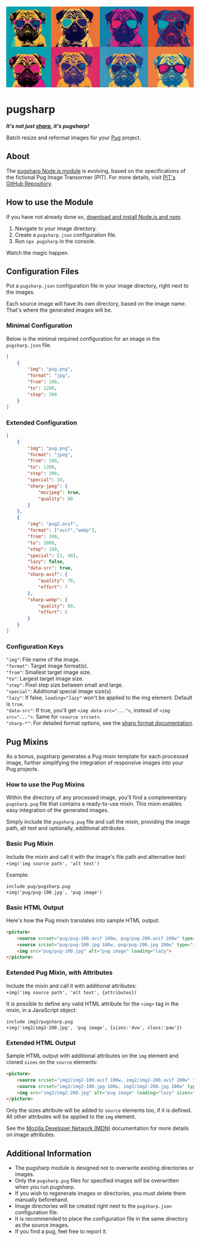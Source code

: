 ![Pugs](pugs.webp)

# pugsharp

***It's not just [sharp](https://www.npmjs.com/package/sharp), it's pugsharp!***

Batch resize and reformat images for your [Pug](https://www.npmjs.com/package/pug) project.

## About
The [pugsharp Node.js module](https://www.npmjs.com/package/pugsharp) is evolving, based on the specifications of the fictional Pug Image Transormer (PIT). For more details, visit [PIT's GitHub Repository](https://github.com/sebfried/pit).

## How to use the Module
If you have not already done so, [download and install Node.js and npm](https://docs.npmjs.com/downloading-and-installing-node-js-and-npm).

1. Navigate to your image directory.
2. Create a `pugsharp.json` configuration file.
3. Run `npx pugsharp` in the console.

Watch the magic happen.

## Configuration Files
Put a `pugsharp.json` configuration file in your image directory, right next to the images.

Each source image will have its own directory, based on the image name. That's where the generated images will be. 

### Minimal Configuration
Below is the minimal required configuration for an image in the `pugsharp.json` file.

```json
[
    {
        "img": "pug.png",
        "format": "jpg",
        "from": 100,
        "to": 1200,
        "step": 300
    }
]
```

### Extended Configuration
```json
[
    {
        "img": "pug.png",
        "format": "jpeg",
        "from": 100,
        "to": 1200,
        "step": 300,
        "special": 10,
        "sharp-jpeg": {
            "mozjpeg": true,
            "quality": 80
        }
    },
    {
        "img": "pug2.avif",
        "format": ["avif","webp"],
        "from": 300,
        "to": 2000,
        "step": 100,
        "special": [1, 40],
        "lazy": false,
        "data-src": true,
        "sharp-avif": {
            "quality": 70,
            "effort": 7
        },
        "sharp-webp": {
            "quality": 80,
            "effort": 5
        }
    }
]
```
### Configuration Keys
`"img"`: File name of the image.  
`"format"`: Target image format(s).  
`"from"`: Smallest target image size.  
`"to"`: Largest target image size.  
`"step"`: Pixel step size between small and large.  
`"special"`: Additional special image size(s).  
`"lazy"`: If false, *`loading="lazy"`* won't be applied to the img element. Default is `true`.  
`"data-src"`: If true, you'll get *`<img data-src="...">`*, instead of *`<img src="...">`*. Same for *`<source srcset>`*.   
`"sharp-*"`: For detailed format options, see the [sharp format documentation](https://sharp.pixelplumbing.com/api-output#toformat).

## Pug Mixins
As a bonus, pugsharp generates a Pug mixin template for each processed image, further simplifying the integration of responsive images into your Pug projects.

### How to use the Pug Mixins
Within the directory of any processed image, you'll find a complementary `pugsharp.pug` file that contains a ready-to-use mixin. This mixin enables easy integration of the generated images. 

Simply include the `pugsharp.pug` file and call the mixin, providing the image path, alt text and optionally, additional attributes. 

### Basic Pug Mixin
Include the mixin and call it with the image's file path and alternative text:  
`+img('img source path', 'alt text')`

Example:
```
include pug/pugsharp.pug
+img('pug/pug-100.jpg', 'pug image')
```

### Basic HTML Output
Here's how the Pug mixin translates into sample HTML output:
```html
<picture>
    <source srcset="pug/pug-100.avif 100w, pug/pug-200.avif 200w" type="image/avif">
    <source srcset="pug/pug-100.jpg 100w, pug/pug-200.jpg 200w" type="image/jpg">
    <img src="pug/pug-100.jpg" alt="pug image" loading="lazy">
</picture>
```

### Extended Pug Mixin, with Attributes
Include the mixin and call it with additional attributes:  
`+img('img source path', 'alt text', {attributes})`

It is possible to define any valid HTML attribute for the `<img>` tag in the mixin, in a JavaScript object:  
```
include img2/pugsharp.pug
+img('img2/img2-200.jpg', 'pug image', {sizes:'4vw', class:'paw'})
```

### Extended HTML Output
Sample HTML output with additional attributes on the `img` element and cloned `sizes` on the `source` elements:
```html
<picture>
    <source srcset="img2/img2-100.avif 100w, img2/img2-200.avif 200w" type="image/avif" sizes="4vw">
    <source srcset="img2/img2-100.jpg 100w, img2/img2-200.jpg 200w" type="image/jpg" sizes="4vw">
    <img src="img2/img2-200.jpg" alt="pug image" loading="lazy" sizes="4vw" class="paw">
</picture>
```
Only the sizes attribute will be added to `source` elements too, if it is defined. All other attributes will be applied to the `img` element.

See the [Mozilla Developer Network (MDN)](https://developer.mozilla.org/en-US/docs/Web/HTML/Element/img) documentation for more details on image attributes.

## Additional Information
* The pugsharp module is designed not to overwrite existing directories or images.
* Only the `pugsharp.pug` files for specified images will be overwritten when you run pugsharp.
* If you wish to regenerate images or directories, you must delete them manually beforehand.
* Image directories will be created right next to the `pugsharp.json` configuration file.
* It is recommended to place the configuration file in the same directory as the source images. 
* If you find a pug, feel free to report it.  